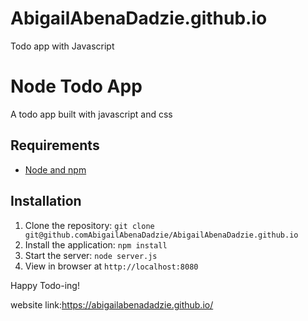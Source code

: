 # AbigailAbenaDadzie.github.io
Todo app with Javascript

# Node Todo App

A todo app built with javascript and css


## Requirements

- [Node and npm](http://nodejs.org)

## Installation

1. Clone the repository: `git clone git@github.comAbigailAbenaDadzie/AbigailAbenaDadzie.github.io`
2. Install the application: `npm install`
3. Start the server: `node server.js`
4. View in browser at `http://localhost:8080`


Happy Todo-ing!

website link:https://abigailabenadadzie.github.io/
